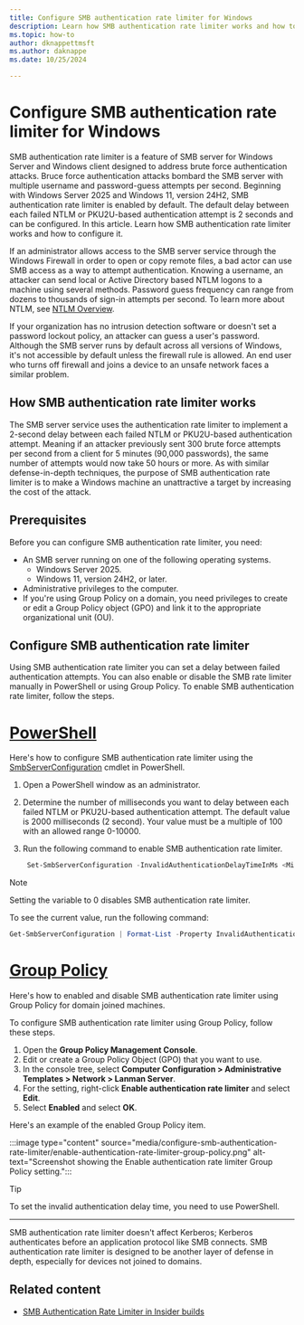 ```yaml
---
title: Configure SMB authentication rate limiter for Windows
description: Learn how SMB authentication rate limiter works and how to configure it for Windows Server and Windows client.
ms.topic: how-to
author: dknappettmsft
ms.author: daknappe
ms.date: 10/25/2024

---
```


# Configure SMB authentication rate limiter for Windows

SMB authentication rate limiter is a feature of SMB server for Windows Server and Windows client designed to address brute force authentication attacks. Bruce force authentication attacks bombard the SMB server with multiple username and password-guess attempts per second. Beginning with Windows Server 2025 and Windows 11, version 24H2, SMB authentication rate limiter is enabled by default. The default delay between each failed NTLM or PKU2U-based authentication attempt is 2 seconds and can be configured. In this article. Learn how SMB authentication rate limiter works and how to configure it.

If an administrator allows access to the SMB server service through the Windows Firewall in order to open or copy remote files, a bad actor can use SMB access as a way to attempt authentication. Knowing a username, an attacker can send local or Active Directory based NTLM logons to a machine using several methods. Password guess frequency can range from dozens to thousands of sign-in attempts per second. To learn more about NTLM, see [NTLM Overview](../../security/kerberos/ntlm-overview.md).

If your organization has no intrusion detection software or doesn't set a password lockout policy, an attacker can guess a user's password. Although the SMB server runs by default across all versions of Windows, it's not accessible by default unless the firewall rule is allowed. An end user who turns off firewall and joins a device to an unsafe network faces a similar problem.

## How SMB authentication rate limiter works

The SMB server service uses the authentication rate limiter to implement a 2-second delay between each failed NTLM or PKU2U-based authentication attempt. Meaning if an attacker previously sent 300 brute force attempts per second from a client for 5 minutes (90,000 passwords), the same number of attempts would now take 50 hours or more. As with similar defense-in-depth techniques, the purpose of SMB authentication rate limiter is to make a Windows machine an unattractive a target by increasing the cost of the attack.

## Prerequisites

Before you can configure SMB authentication rate limiter, you need:

- An SMB server running on one of the following operating systems.
  - Windows Server 2025.
  - Windows 11, version 24H2, or later.
- Administrative privileges to the computer.
- If you're using Group Policy on a domain, you need privileges to create or edit a Group Policy object (GPO) and link it to the appropriate organizational unit (OU).

## Configure SMB authentication rate limiter

Using SMB authentication rate limiter you can set a delay between failed authentication attempts. You can also enable or disable the SMB rate limiter manually in PowerShell or using Group Policy. To enable SMB authentication rate limiter, follow the steps.

# [PowerShell](#tab/powershell)

Here's how to configure SMB authentication rate limiter using the [SmbServerConfiguration](/powershell/module/smbshare/set-smbserverconfiguration) cmdlet in PowerShell.

1. Open a PowerShell window as an administrator.

1. Determine the number of milliseconds you want to delay between each failed NTLM or PKU2U-based authentication attempt. The default value is 2000 milliseconds (2 second). Your value must be a multiple of 100 with an allowed range 0-10000.

1. Run the following command to enable SMB authentication rate limiter.

   ```powershell
    Set-SmbServerConfiguration -InvalidAuthenticationDelayTimeInMs <Milliseconds>
    ```

>[!NOTE]
> Setting the variable to 0 disables SMB authentication rate limiter.

To see the current value, run the following command:

```powershell
Get-SmbServerConfiguration | Format-List -Property InvalidAuthenticationDelayTimeInMs
```

# [Group Policy](#tab/group-policy)

Here's how to enabled and disable SMB authentication rate limiter using Group Policy for domain joined machines.

To configure SMB authentication rate limiter using Group Policy, follow these steps.

1. Open the **Group Policy Management Console**.
1. Edit or create a Group Policy Object (GPO) that you want to use.
1. In the console tree, select **Computer Configuration > Administrative Templates > Network > Lanman Server**.
1. For the setting, right-click **Enable authentication rate limiter** and select **Edit**.
1. Select **Enabled** and select **OK**.

Here's an example of the enabled Group Policy item.

:::image type="content" source="media/configure-smb-authentication-rate-limiter/enable-authentication-rate-limiter-group-policy.png" alt-text="Screenshot showing the Enable authentication rate limiter Group Policy setting.":::

> [!TIP]
> To set the invalid authentication delay time, you need to use PowerShell.

---

SMB authentication rate limiter doesn't affect Kerberos; Kerberos authenticates before an application protocol like SMB connects. SMB authentication rate limiter is designed to be another layer of defense in depth, especially for devices not joined to domains.

## Related content

- [SMB Authentication Rate Limiter in Insider builds](https://techcommunity.microsoft.com/t5/storage-at-microsoft/smb-authentication-rate-limiter-in-insider-builds/ba-p/2829090)

